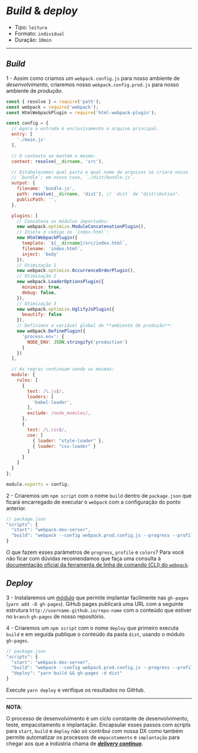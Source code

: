 # _Build_ & _deploy_

* Tipo: `leitura`
* Formato: `individual`
* Duração: `10min`

***

## _Build_

1 - Assim como criamos um `webpack.config.js` para nosso ambiente de *desenvolvimento*, criaremos nosso `webpack.config.prod.js` para nosso ambiente de *produção*.

```js
const { resolve } = require('path');
const webpack = require('webpack');
const HtmlWebpackPlugin = require('html-webpack-plugin');

const config = {
  // Agora a entrada é exclusivamente o arquivo principal.
  entry: [
    './main.js'
  ],

  // O contexto se mantém o mesmo:
  context: resolve(__dirname, 'src'),

  // Estabelecemos qual pasta e qual nome de arquivos se criará nosso
  // `bundle`; em nosso caso, `./dist/bundle.js`.
  output: {
    filename: 'bundle.js',
    path: resolve(__dirname, 'dist'), // `dist` de "distribution".
    publicPath: '',
  },

  plugins: [
    // Concatena os módulos importados:
    new webpack.optimize.ModuleConcatenationPlugin(),
    // Injeta o código no `index.html`:
    new HtmlWebpackPlugin({
      template: `${__dirname}/src/index.html`,
      filename: 'index.html',
      inject: 'body'
    }),
    // Otimização 1
    new webpack.optimize.OccurrenceOrderPlugin(),
    // Otimização 2
    new webpack.LoaderOptionsPlugin({
      minimize: true,
      debug: false,
    }),
    // Otimização 3
    new webpack.optimize.UglifyJsPlugin({
      beautify: false
    }),
    // Definimos a variável global de **ambiente de produção**:
    new webpack.DefinePlugin({
      'process.env': {
        NODE_ENV: JSON.stringify('production')
      }
    })
  ],

  // As regras continuam sendo as mesmas:
  module: {
    rules: [
      {
        test: /\.js$/,
        loaders: [
          'babel-loader',
        ],
        exclude: /node_modules/,
      },
      {
        test: /\.css$/,
        use: [
          { loader: "style-loader" },
          { loader: "css-loader" }
        ]
      }
    ]
  }
};

module.exports = config;
```

2 - Criaremos um `npm script` com o nome `build` dentro de `package.json` que ficará encarregado de executar o `webpack` com a configuração do ponto anterior.

```js
// package.json
"scripts": {
  "start": "webpack-dev-server",
  "build": "webpack --config webpack.prod.config.js --progress --profile --colors"
}
```

O que fazem esses parâmetros de `progress`, `profile` e `colors`? Para você não ficar com dúvidas recomendamos que faça uma consulta à [documentação oficial da ferramenta de linha de comando (CLI) do `webpack`](https://webpack.js.org/api/cli/).

## _Deploy_

3 - Instalaremos um [módulo](https://github.com/tschaub/gh-pages) que permite implantar facilmente nas `gh-pages` (`yarn add -D gh-pages`). GiHub pages publicará uma URL com a seguinte estrutura `http://username.github.io/repo-name` com o conteúdo que estiver no `branch` `gh-pages` de nosso repositório.

4 -  Criaremos um `npm script` com o nome `deploy` que primeiro executa `build` e em seguida publique o conteúdo da pasta `dist`, usando o módulo `gh-pages`.

```js
// package.json
"scripts": {
  "start": "webpack-dev-server",
  "build": "webpack --config webpack.prod.config.js --progress --profile --colors",
  "deploy": "yarn build && gh-pages -d dist"
}
```

Execute `yarn deploy` e verifique os resultados no GitHub.

***

**NOTA**:

O processo de desenvolvimento é um ciclo constante de desenvolvimento, teste, empacotamento e implantação. Encapsular esses passos com scripts para `start`, `build` e `deploy` não só contribui com nossa DX como também permite automatizar os processos de `empacotamento` e `implantação` para chegar aos que a indústria chama de ***[delivery continuo](https://en.wikipedia.org/wiki/Continuous_delivery)***.
